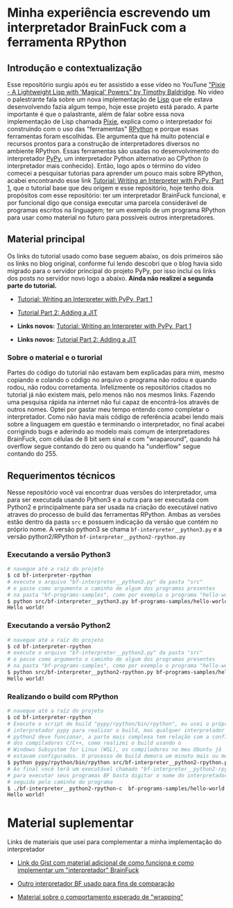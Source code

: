 # Minha experiência escrevendo um interpretador BrainFuck com a ferramenta RPython

## Introdução e contextualização

Esse repositório surgiu após eu ter assistido a esse vídeo no YouTune ["Pixie - A Lightweight Lisp with 'Magical' Powers" by Timothy Baldridge](https://www.youtube.com/watch?v=1AjhFZVfB9c&list=WL&index=2). No vídeo o palestrante fala sobre um nova implementação de [Lisp](https://pt.wikipedia.org/wiki/Lisp) que ele estava desenvolvendo fazia algum tempo, hoje esse projeto está parado. A parte importante é que o palastrante, além de falar sobre essa nova implementação de Lisp chamada [Pixie](https://pixielang.org/), explica como o interpretador foi construindo com o uso das "ferramentas" [RPython](https://rpython.readthedocs.io/en/latest/translation.html) e porque essas ferramentas foram escolhidas. Ele argumenta que há muito potencial e recursos prontos para a construção de interpretadores diversos no ambiente RPython. Essas ferramentas são usadas no desenvolvimento do interpretador [PyPy](https://www.pypy.org/), um interpretador Python alternativo ao CPython (o interpretador mais conhecido). Então, logo após o término do vídeo comecei a pesquisar tutorias para aprender um pouco mais sobre RPython, acabei encontrando esse link [Tutorial: Writing an Interpreter with PyPy, Part 1](https://morepypy.blogspot.com/2011/04/tutorial-writing-interpreter-with-pypy.html), que o tutorial base que deu origem e esse repositório, hoje tenho dois propósitos com esse repositório: ter um interpretador BrainFuck funcional, e por funcional digo que consiga executar uma parcela considerável de programas escritos na linguagem; ter um exemplo de um programa RPython para usar como material no futuro para possíveis outros interpretadores.

## Material principal

Os links do tutorial usado como base seguem abaixo, os dois primeiros são os links no blog original, conforme fui lendo descobri que o blog havia sido migrado para o servidor principal do projeto PyPy, por isso incluí os links dos posts no servidor novo logo a abaixo.
**Ainda não realizei a segunda parte do tutorial.**

* [Tutorial: Writing an Interpreter with PyPy, Part 1](https://morepypy.blogspot.com/2011/04/tutorial-writing-interpreter-with-pypy.html)
* [Tutorial Part 2: Adding a JIT](https://morepypy.blogspot.com/2011/04/tutorial-part-2-adding-jit.html)

* **Links novos:** [Tutorial: Writing an Interpreter with PyPy, Part 1](https://www.pypy.org/posts/2011/04/tutorial-writing-interpreter-with-pypy-3785910476193156295.html)
* **Links novos:** [Tutorial Part 2: Adding a JIT](https://www.pypy.org/posts/2011/04/tutorial-part-2-adding-jit-8121732841568309472.html)

### Sobre o material e o turorial

Partes do código do tutorial não estavam bem explicadas para mim, mesmo copiando e colando o código no arquivo o programa não rodou e quando rodou, não rodou corretamenta. Infelizmente os repositórios citados no tutorial já não existem mais, pelo menos não nos mesmos links. Fazendo uma pesquisa rápida na internet não fui capaz de encontrá-los através de outros nomes. Optei por gastar meu tempo entendo como completar o interpretador. Como não havia mais código de referência acabei lendo mais sobre a linguagem em questão e terminando o interpretador, no final acabei corrigindo bugs e aderindo ao modelo mais comum de interpretadores BrainFuck, com células de 8 bit sem sinal e com "wraparound", quando há overflow segue contando do zero ou quando ha "underflow" segue contando do 255.

## Requerimentos técnicos

Nesse repositório você vai encontrar duas versões do interpretador, uma para ser executada usando Python3 e a outra para ser executada com Python2 e principalmente para ser usada na criação do executável nativo atraves do processo de build das ferramentas RPython. Ambas as versões estão dentro da pasta `src` e possuem indicação da versão que contém no próprio nome. A versão python3 se chama `bf-interpreter__python3.py` e a versão python2/RPython `bf-interpreter__python2-rpython.py`

### Executando a versão Python3

```bash
# navegue até a raíz do projeto
$ cd bf-interpreter-rpython
# execute o arquivo "bf-interpreter__python3.py" da pasta "src"
# e passe como argumento o caminho de algum dos programas presentes
# na pasta "bf-programs-samples", como por exemplo o programa "hello-world.b"
$ python src/bf-interpreter__python3.py bf-programs-samples/hello-world.b
Hello world!

```

### Executando a versão Python2

```bash
# navegue até a raíz do projeto
$ cd bf-interpreter-rpython
# execute o arquivo "bf-interpreter__python3.py" da pasta "src"
# e passe como argumento o caminho de algum dos programas presentes
# na pasta "bf-programs-samples", como por exemplo o programa "hello-world.b"
$ python src/bf-interpreter__python2-rpython.py bf-programs-samples/hello-world.b
Hello world!

```

### Realizando o build com RPython

```bash
# navegue até a raíz do projeto
$ cd bf-interpreter-rpython
# Execute o script de build "pypy/rpython/bin/rpython", eu usei o próprio
# interpretador pypy para realizar o build, mas qualquer interpretador
# python2 deve funcionar, a parte mais complexa tem relação com a configuração
# dos compiladores C/C++, como realizei o build usando o
# Windows Subsystem for Linux (WSL), os compiladores no meu Ubuntu já
# estavam configurados. O processo de build demora um minuto mais ou menos
$ python pypy/rpython/bin/rpython src/bf-interpreter__python2-rpython.py
# Ao final você terá um executável chamado "bf-interpreter__python2-rpython-c"
# para executar seus programas BF basta digitar o nome do interpretador
# seguido pelo caminho do programa
$ ./bf-interpreter__python2-rpython-c  bf-programs-samples/hello-world.b
Hello world!

```

# Material suplementar

Links de materiais que usei para complementar a minha implementação do interpretador

* [Link do Gist com material adicional de como funciona e como implementar um "interpretador" BrainFuck](https://gist.github.com/roachhd/dce54bec8ba55fb17d3a)

* [Outro interpretador BF usado para fins de comparação](https://github.com/joshhoughton/PyFuck/blob/master/pyfuck.py)

* [Material sobre o comportamento esperado de "wrapping"](https://www.reddit.com/r/brainfuck/comments/7o2bxx/what_does_wrapping_mean/)